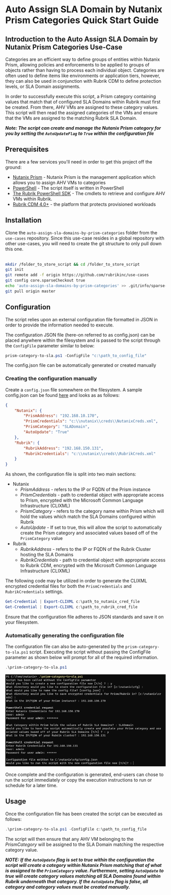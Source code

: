 # Auto Assign SLA Domain by Nutanix Prism Categories Quick Start Guide

## Introduction to the Auto Assign SLA Domain by Nutanix Prism Categories Use-Case

Categories are an efficient way to define groups of entities within Nutanix Prism, allowing policies and enforcements to be applied to groups of objects rather than having to process each individual object. Categories are often used to define items like environments or application tiers, however, they can also be used in conjunction with Rubrik CDM to define protection levels, or SLA Domain assignments.

In order to successfully execute this script, a Prism category containing values that match that of configured SLA Domains within Rubrik must first be created. From there, AHV VMs are assigned to these category values. This script will then read the assigned categories of the VMs and ensure that the VMs are assigned to the matching Rubrik SLA Domain.

***Note: The script can create and manage the Nutanix Prism category for you by setting the `AutoUpdateFlag` to `True` within the configuration file***

## Prerequisites

There are a few services you'll need in order to get this project off the ground:

* [Nutanix Prism](https://www.nutanix.com/products/prism) - Nutanix Prism is the management application which allows you to assign AHV VMs to categories
* [PowerShell](https://github.com/PowerShell/PowerShell) - The script itself is written in PowerShell
* [The Rubrik PowerShell SDK](https://build.rubrik.com/sdks/powershell/) - The cmdlets to retrieve and configure AHV VMs within Rubrik.
* [Rubrik CDM 4.0+](https://www.rubrik.com) - the platform that protects provisioned workloads

## Installation

Clone the `auto-assign-sla-domains-by-prism-categories` folder from the `use-cases` repository. Since this use-case resides in a global repository with other use-cases, you will need to create the git structure to only pull down this one.
```bash

mkdir /folder_to_store_script && cd /folder_to_store_script
git init
git remote add -f origin https://github.com/rubrikinc/use-cases
git config core.sparseCheckout true
echo 'auto-assign-sla-domains-by-prism-categories' >> .git/info/sparse-checkout
git pull origin master
```

## Configuration

The script relies upon an external configuration file formatted in JSON in order to provide the information needed to execute.

The configuration JSON file (here-on referred to as config.json) can be placed anywhere within the filesystem and is passed to the script through the `ConfigFile` parameter similar to below:

``` powershell
prism-category-to-sla.ps1 -ConfigFile "c:\path_to_config_file"
```

The config.json file can be automatically generated or created manually

### Creating the configuration manually

Create a `config.json` file somewhere on the filesystem. A sample config.json can be found [here](../config.json) and looks as as follows:

```json
{
    "Nutanix": {
        "PrismAddress": "192.168.10.170",
        "PrismCredentials": "c:\\nutanix\\creds\\NutanixCreds.xml",
        "PrismCategory": "SLADomain",
        "AutoUpdate": "True"
    },
    "Rubrik": {
        "RubrikAddress": "192.168.150.131",
        "RubrikCredentials": "c:\\nutanix\\creds\\RubrikCreds.xml"
    }
}
```

As shown, the configuration file is split into two main sections:

* Nutanix
  * *PrismAddress* - refers to the IP or FQDN of the Prism instance
  * *PrismCredentials* - path to credential object with appropriate access to Prism, encrypted with the Microsoft Common Language Infrastructure (CLIXML)
  * *PrismCategory* - refers to the category name within Prism which will hold the values which match the SLA Domains configured within Rubrik
  * *AutoUpdate* - If set to true, this will allow the script to automatically create the Prism category and associated values based off of the `PrismCategory` value
* Rubrik
  * *RubrikAddress* - refers to the IP or FQDN of the Rubrik Cluster hosting the SLA Domains
  * *RubrikCredentials* - path to credential object with appropriate access to Rubrik CDM, encrypted with the Microsoft Common Language Infrastructure (CLIXML)

The following code may be utilized in order to generate the CLIXML encrypted credential files for both the `PrismCredentials` and `RubrikCredentials` settings.
```powershell
Get-Credential | Export-CLIXML c:\path_to_nutanix_cred_file
Get-Credential | Export-CLIXML c:\path_to_rubrik_cred_file
```

Ensure that the configuration file adheres to JSON standards and save it on your filesystem.

### Automatically generating the configuration file

The configuration file can also be auto-generated by the `prism-category-to-sla.ps1` script.  Executing the script without passing the ConfigFile parameter as shown below will prompt for all of the required information.

```powershell
.\prism-category-to-sla.ps1
```

![](img/autoconfig.png)

Once complete and the configuration is generated, end-users can chose to run the script immediately or copy the execution instructions to run or schedule for a later time.

## Usage

Once the configuration file has been created the script can be executed as follows:

```powershell
.\prism-category-to-sla.ps1 -ConfigFile c:\path_to_config_file
```

The script will then ensure that any AHV VM belonging to the *PrismCategory* will be assigned to the SLA Domain matching the respective category value.

***NOTE: If the `AutoUpdate` flag is set to true within the configuration the script will create a category within Nutanix Prism matching that of what is assigned to the `PrismCategory` value. Furthermore, setting `AutoUpdate` to true will create category values matching all SLA Domains found within Rubrik underneath that category.  If the `AutoUpdate` flag is false, all category and category values must be created manually.***
